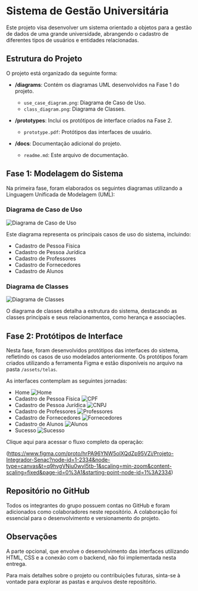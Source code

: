 # Sistema de Gestão Universitária

Este projeto visa desenvolver um sistema orientado a objetos para a gestão de dados de uma grande universidade, abrangendo o cadastro de diferentes tipos de usuários e entidades relacionadas.

## Estrutura do Projeto

O projeto está organizado da seguinte forma:

- **/diagrams**: Contém os diagramas UML desenvolvidos na Fase 1 do projeto.
  - `use_case_diagram.png`: Diagrama de Caso de Uso.
  - `class_diagram.png`: Diagrama de Classes.

- **/prototypes**: Inclui os protótipos de interface criados na Fase 2.
  - `prototype.pdf`: Protótipos das interfaces de usuário.

- **/docs**: Documentação adicional do projeto.
  - `readme.md`: Este arquivo de documentação.

## Fase 1: Modelagem do Sistema

Na primeira fase, foram elaborados os seguintes diagramas utilizando a Linguagem Unificada de Modelagem (UML):

### Diagrama de Caso de Uso

![Diagrama de Caso de Uso](./assets/diagrama.png)

Este diagrama representa os principais casos de uso do sistema, incluindo:

- Cadastro de Pessoa Física
- Cadastro de Pessoa Jurídica
- Cadastro de Professores
- Cadastro de Fornecedores
- Cadastro de Alunos

### Diagrama de Classes

![Diagrama de Classes](./assets/Diagrama2.png)

O diagrama de classes detalha a estrutura do sistema, destacando as classes principais e seus relacionamentos, como herança e associações.

## Fase 2: Protótipos de Interface

Nesta fase, foram desenvolvidos protótipos das interfaces do sistema, refletindo os casos de uso modelados anteriormente. Os protótipos foram criados utilizando a ferramenta Figma e estão disponíveis no arquivo na pasta `/assets/telas`.

As interfaces contemplam as seguintes jornadas:

- Home
![Home](./assets/telas/home.png)
- Cadastro de Pessoa Física
![CPF](./assets/telas/CPF.png)
- Cadastro de Pessoa Jurídica
![CNPJ](./assets/telas/CNPJ.png)
- Cadastro de Professores
![Professores](./assets/telas/Professores.png)
- Cadastro de Fornecedores
![Fornecedores](./assets/telas/Fornecedores.png)
- Cadastro de Alunos
![Alunos](./assets/telas/Alunos.png)
- Sucesso
![Sucesso](./assets/telas/Sucesso.png)

Clique aqui para acessar o fluxo completo da operação:

(https://www.figma.com/proto/hrPA96YNW5olXQdZp95VZi/Projeto-Integrador-Senac?node-id=1-2334&node-type=canvas&t=q9hvgVNiu0wvI5tb-1&scaling=min-zoom&content-scaling=fixed&page-id=0%3A1&starting-point-node-id=1%3A2334)

## Repositório no GitHub

Todos os integrantes do grupo possuem contas no GitHub e foram adicionados como colaboradores neste repositório. A colaboração foi essencial para o desenvolvimento e versionamento do projeto.

## Observações

A parte opcional, que envolve o desenvolvimento das interfaces utilizando HTML, CSS e a conexão com o backend, não foi implementada nesta entrega.

Para mais detalhes sobre o projeto ou contribuições futuras, sinta-se à vontade para explorar as pastas e arquivos deste repositório. 